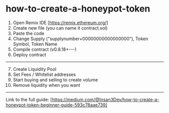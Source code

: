 # how-to-create-a-honeypot-token
1) Open Remix IDE [https://remix.ethereum.org/]
2) Create new file (you can name it contract.sol)
3) Paste the code
4) Change Supply ("supplynumber+00000000000000000"), Token Symbol, Token Name
5) Compile contract (v0.8.18+---)
6) Deploy contract
---
7) Create Liquidity Pool
8) Set Fees / Whitelist addresses
9) Start buying and selling to create volume
10) Remove liquidity when you want
---
Link to the full guide: [https://medium.com/@Insan3Dev/how-to-create-a-honeypot-token-beginner-guide-593c78aae739]
